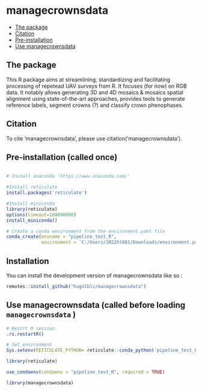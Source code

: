 
<!-- README.md is generated from README.Rmd. Please edit that file -->

# managecrownsdata

- [The package](#the-package)
- [Citation](#citation)
- [Pre-installation](#pre-installation)
- [Use managecrownsdata](use-managecrownsdata#)

<!-- badges: start -->
<!-- badges: end -->

## The package

This R package aims at streamlining, standardizing and facilitating
processing of repetead UAV surveys from R. It focuses (for now) on RGB
data. It notably allows generating 3D and 4D mosaics & mosaics spatial
alignment using state-of-the-art approaches, provides tools to generate
reference labels, segment crowns (?) and classify crown phenophases.

## Citation

To cite ‘managecrownsdata’, please use citation(‘managecrownsdata’).

## Pre-installation (called once)

``` r

# Install anaconda 'https://www.anaconda.com/'

#Install reticulate 
install.packages('reticulate')

#Install miniconda
library(reticulate)
options(timeout=100000000) 
install_miniconda()

# Create a conda environment from the environment.yaml file
conda_create(envname = "pipeline_test_R",
             environment = 'C:/Users/2022hl001/Downloads/environment.yaml')
```

## Installation

You can install the development version of managecrownsdata like so :

``` r
remotes::install_github("hugolblc/managecrownsdata")
```

## Use managecrownsdata (called before loading `managecrownsdata` )

``` r
# Restrt R session
.rs.restartR()

# Set environment
Sys.setenv(RETICULATE_PYTHON= reticulate::conda_python('pipeline_test_R'))

library(reticulate)

use_condaenv(condaenv = "pipeline_test_R", required = TRUE)

library(managecrownsdata)
```
